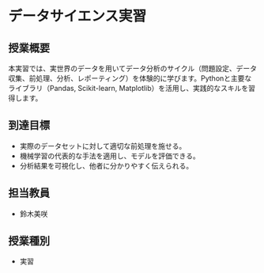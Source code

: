 # データサイエンス実習

## 授業概要

本実習では、実世界のデータを用いてデータ分析のサイクル（問題設定、データ収集、前処理、分析、レポーティング）を体験的に学びます。Pythonと主要なライブラリ（Pandas, Scikit-learn, Matplotlib）を活用し、実践的なスキルを習得します。

## 到達目標

- 実際のデータセットに対して適切な前処理を施せる。
- 機械学習の代表的な手法を適用し、モデルを評価できる。
- 分析結果を可視化し、他者に分かりやすく伝えられる。

## 担当教員

- 鈴木美咲

## 授業種別

- 実習 
